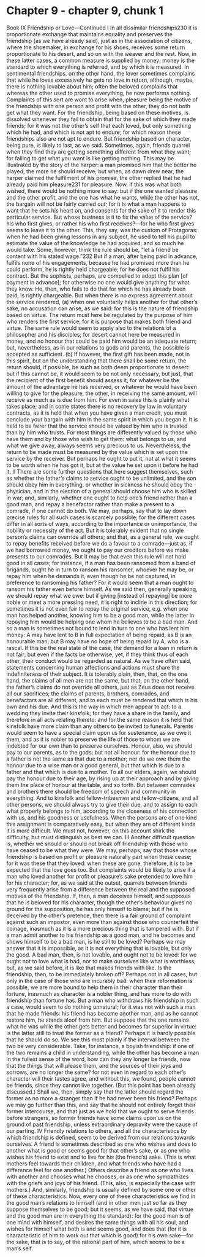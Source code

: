 # Chapter 9 - chapter 9, chunk 1

Book IX Friendship or Love⁠—Continued I In all dissimilar friendships230 it is proportionate exchange that maintains equality and preserves the friendship (as we have already said), just as in the association of citizens, where the shoemaker, in exchange for his shoes, receives some return proportionate to his desert, and so on with the weaver and the rest. Now, in these latter cases, a common measure is supplied by money; money is the standard to which everything is referred, and by which it is measured. In sentimental friendships, on the other hand, the lover sometimes complains that while he loves excessively he gets no love in return, although, maybe, there is nothing lovable about him; often the beloved complains that whereas the other used to promise everything, he now performs nothing. Complaints of this sort are wont to arise when, pleasure being the motive of the friendship with one person and profit with the other, they do not both get what they want. For the friendship, being based on these motives, is dissolved whenever they fail to obtain that for the sake of which they made friends; for it was not the other’s self that each loved, but only something which he had, and which is not apt to endure; for which reason these friendships also are not apt to endure. But friendship based on character, being pure, is likely to last, as we said. Sometimes, again, friends quarrel when they find they are getting something different from what they want; for failing to get what you want is like getting nothing. This may be illustrated by the story of the harper: a man promised him that the better he played, the more he should receive; but when, as dawn drew near, the harper claimed the fulfilment of his promise, the other replied that he had already paid him pleasure231 for pleasure. Now, if this was what both wished, there would be nothing more to say: but if the one wanted pleasure and the other profit, and the one has what he wants, while the other has not, the bargain will not be fairly carried out; for it is what a man happens to want that he sets his heart on, and consents for the sake of it to render this particular service. But whose business is it to fix the value of the service? his who first gives, or rather his who first receives?⁠—for he who first gives seems to leave it to the other. This, they say, was the custom of Protagoras: when he had been giving lessons in any subject, he used to tell his pupil to estimate the value of the knowledge he had acquired, and so much he would take. Some, however, think the rule should be, “let a friend be content with his stated wage.”232 But if a man, after being paid in advance, fulfils none of his engagements, because he had promised more than he could perform, he is rightly held chargeable; for he does not fulfil his contract. But the sophists, perhaps, are compelled to adopt this plan [of payment in advance]; for otherwise no one would give anything for what they know. He, then, who fails to do that for which he has already been paid, is rightly chargeable. But when there is no express agreement about the service rendered, (a) when one voluntarily helps another for that other’s sake, no accusation can arise, as we said: for this is the nature of friendship based on virtue. The return must here be regulated by the purpose of him who renders the first service; for it is purpose that makes both friend and virtue. The same rule would seem to apply also to the relations of a philosopher and his disciples; for desert cannot here be measured in money, and no honour that could be paid him would be an adequate return; but, nevertheless, as in our relations to gods and parents, the possible is accepted as sufficient. (b) If however, the first gift has been made, not in this spirit, but on the understanding that there shall be some return, the return should, if possible, be such as both deem proportionate to desert: but if this cannot be, it would seem to be not only necessary, but just, that the recipient of the first benefit should assess it; for whatever be the amount of the advantage he has received, or whatever he would have been willing to give for the pleasure, the other, in receiving the same amount, will receive as much as is due from him. For even in sales this is plainly what takes place; and in some states there is no recovery by law in voluntary contracts, as it is held that when you have given a man credit, you must conclude your bargain with him in the same spirit in which you began it. It is held to be fairer that the service should be valued by him who is trusted than by him who trusts. For most things are differently valued by those who have them and by those who wish to get them: what belongs to us, and what we give away, always seems very precious to us. Nevertheless, the return to be made must be measured by the value which is set upon the service by the receiver. But perhaps he ought to put it, not at what it seems to be worth when he has got it, but at the value he set upon it before he had it. II There are some further questions that here suggest themselves, such as whether the father’s claims to service ought to be unlimited, and the son should obey him in everything, or whether in sickness he should obey the physician, and in the election of a general should choose him who is skilled in war; and, similarly, whether one ought to help one’s friend rather than a good man, and repay a benefactor rather than make a present to a comrade, if one cannot do both. We may, perhaps, say that to lay down precise rules for all such cases is scarcely possible; for the different cases differ in all sorts of ways, according to the importance or unimportance, the nobility or necessity of the act. But it is tolerably evident that no single person’s claims can override all others; and that, as a general rule, we ought to repay benefits received before we do a favour to a comrade⁠—just as, if we had borrowed money, we ought to pay our creditors before we make presents to our comrades. But it may be that even this rule will not hold good in all cases; for instance, if a man has been ransomed from a band of brigands, ought he in turn to ransom his ransomer, whoever he may be, or repay him when he demands it, even though he be not captured, in preference to ransoming his father? For it would seem that a man ought to ransom his father even before himself. As we said then, generally speaking, we should repay what we owe: but if giving [instead of repaying] be more noble or meet a more pressing need, it is right to incline in this direction; for sometimes it is not even fair to repay the original service, e.g. when one man has helped another, knowing him to be a good man, while the latter in repaying him would be helping one whom he believes to be a bad man. And so a man is sometimes not bound to lend in turn to one who has lent him money: A may have lent to B in full expectation of being repaid, as B is an honourable man; but B may have no hope of being repaid by A, who is a rascal. If this be the real state of the case, the demand for a loan in return is not fair; but even if the facts be otherwise, yet, if they think thus of each other, their conduct would be regarded as natural. As we have often said, statements concerning human affections and actions must share the indefiniteness of their subject. It is tolerably plain, then, that, on the one hand, the claims of all men are not the same, but that, on the other hand, the father’s claims do not override all others, just as Zeus does not receive all our sacrifices; the claims of parents, brothers, comrades, and benefactors are all different, and to each must be rendered that which is his own and his due. And this is the way in which men appear to act: to a wedding they invite their kinsfolk; for they have a share in the family, and therefore in all acts relating thereto: and for the same reason it is held that kinsfolk have more claim than any others to be invited to funerals. Parents would seem to have a special claim upon us for sustenance, as we owe it them, and as it is nobler to preserve the life of those to whom we are indebted for our own than to preserve ourselves. Honour, also, we should pay to our parents, as to the gods; but not all honour: for the honour due to a father is not the same as that due to a mother; nor do we owe them the honour due to a wise man or a good general, but that which is due to a father and that which is due to a mother. To all our elders, again, we should pay the honour due to their age, by rising up at their approach and by giving them the place of honour at the table, and so forth. But between comrades and brothers there should be freedom of speech and community in everything. And to kinsfolk and fellow-tribesmen and fellow-citizens, and all other persons, we should always try to give their due, and to assign to each what properly belongs to him, according to the closeness of his connection with us, and his goodness or usefulness. When the persons are of one kind this assignment is comparatively easy, but when they are of different kinds it is more difficult. We must not, however, on this account shirk the difficulty, but must distinguish as best we can. III Another difficult question is, whether we should or should not break off friendship with those who have ceased to be what they were. We may, perhaps, say that those whose friendship is based on profit or pleasure naturally part when these cease; for it was these that they loved: when these are gone, therefore, it is to be expected that the love goes too. But complaints would be likely to arise if a man who loved another for profit or pleasure’s sake pretended to love him for his character; for, as we said at the outset, quarrels between friends very frequently arise from a difference between the real and the supposed motives of the friendship. If, then, a man deceives himself, and supposes that he is beloved for his character, though the other’s behaviour gives no ground for the supposition, he has only himself to blame; but if he is deceived by the other’s pretence, then there is a fair ground of complaint against such an impostor, even more than against those who counterfeit the coinage, inasmuch as it is a more precious thing that is tampered with. But if a man admit another to his friendship as a good man, and he becomes and shows himself to be a bad man, is he still to be loved? Perhaps we may answer that it is impossible, as it is not everything that is lovable, but only the good. A bad man, then, is not lovable, and ought not to be loved: for we ought not to love what is bad, nor to make ourselves like what is worthless; but, as we said before, it is like that makes friends with like. Is the friendship, then, to be immediately broken off? Perhaps not in all cases, but only in the case of those who are incurably bad: when their reformation is possible, we are more bound to help them in their character than their fortune, inasmuch as character is a nobler thing, and has more to do with friendship than fortune has. But a man who withdraws his friendship in such a case, would seem to do nothing unnatural; for it was not with such a man that he made friends: his friend has become another man, and as he cannot restore him, he stands aloof from him. But suppose that the one remains what he was while the other gets better and becomes far superior in virtue: is the latter still to treat the former as a friend? Perhaps it is hardly possible that he should do so. We see this most plainly if the interval between the two be very considerable. Take, for instance, a boyish friendship: if one of the two remains a child in understanding, while the other has become a man in the fullest sense of the word, how can they any longer be friends, now that the things that will please them, and the sources of their joys and sorrows, are no longer the same? for not even in regard to each other’s character will their tastes agree, and without this, we found, people cannot be friends, since they cannot live together. (But this point has been already discussed.) Shall we, then, simply say that the latter should regard the former as no more a stranger than if he had never been his friend? Perhaps we may go further than this, and say that he should not entirely forget their former intercourse, and that just as we hold that we ought to serve friends before strangers, so former friends have some claims upon us on the ground of past friendship, unless extraordinary depravity were the cause of our parting. IV Friendly relations to others, and all the characteristics by which friendship is defined, seem to be derived from our relations towards ourselves. A friend is sometimes described as one who wishes and does to another what is good or seems good for that other’s sake, or as one who wishes his friend to exist and to live for his (the friend’s) sake. (This is what mothers feel towards their children, and what friends who have had a difference feel for one another.) Others describe a friend as one who lives with another and chooses what he chooses, or as one who sympathizes with the griefs and joys of his friend. (This, also, is especially the case with mothers.) And, similarly, friendship is usually defined by some one or other of these characteristics. Now, every one of these characteristics we find in the good man’s relations to himself (and in other men just so far as they suppose themselves to be good; but it seems, as we have said, that virtue and the good man are in everything the standard): for the good man is of one mind with himself, and desires the same things with all his soul, and wishes for himself what both is and seems good, and does that (for it is characteristic of him to work out that which is good) for his own sake⁠—for the sake, that is to say, of the rational part of him, which seems to be a man’s self.